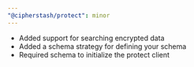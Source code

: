 ```yaml
---
"@cipherstash/protect": minor
---
```


* Added support for searching encrypted data
* Added a schema strategy for defining your schema
* Required schema to initialize the protect client
